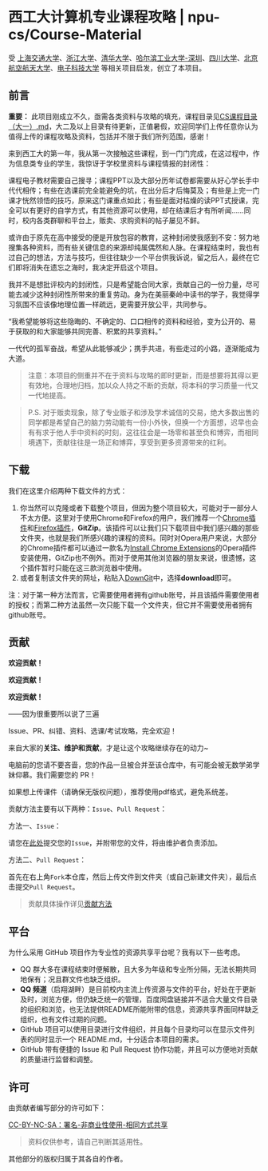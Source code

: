 # 西工大计算机专业课程攻略 | npu-cs/Course-Material

受 [上海交通大学](https://github.com/SurviveSJTU/SurviveSJTUManual)、[浙江大学](https://github.com/QSCTech/zju-icicles)、[清华大学](https://github.com/PKUanonym/REKCARC-TSC-UHT)、[哈尔滨工业大学-深圳](https://github.com/hewei2001/HITSZ-OpenCS)、[四川大学](https://github.com/SCU-CS-Runner/SurviveSCUManual)、[北京航空航天大学](https://github.com/TheBloodthirster/BUAA_Course_Sharing)、[电子科技大学](https://github.com/Xovee/uestc-course) 等相关项目启发，创立了本项目。

## 前言

**重要：** 此项目刚成立不久，亟需各类资料与攻略的填充，课程目录见[CS课程目录（大一）.md](https://github.com/npu-cs/Course-Material/blob/main/CS课程目录（大一）.md)，大二及以上目录有待更新，正值暑假，欢迎同学们上传任意你认为值得上传的课程攻略及资料，包括并不限于我们所列范围，感谢！

来到西工大的第一年，我从第一次接触这些课程，到一门门完成，在这过程中，作为信息类专业的学生，我惊讶于学校里资料与课程情报的封闭性：

课程电子教材需要自己搜寻；课程PPT以及大部分历年试卷都需要从好心学长手中代代相传；有些在选课前完全能避免的坑，在出分后才后悔莫及；有些是上完一门课才恍然领悟的技巧，原来这门课重点如此；有些是面对枯燥的读PPT式授课，完全可以有更好的自学方式，有其他资源可以使用，却在结课后才有所听闻……同时，校内各类群聊和平台上，贩卖、求购资料的帖子屡见不鲜。

或许由于原先在高中接受的便是开放包容的教育，这种封闭使我感到不安：努力地搜集各种资料，而有些关键信息的来源却纯属偶然和人脉。在课程结束时，我也有过自己的想法，方法与技巧，但往往缺少一个平台供我诉说，留之后人，最终在它们即将消失在遗忘之海时，我决定开启这个项目。

我并不是想批评校内的封闭性，只是希望能合同大家，贡献自己的一份力量，尽可能去减少这种封闭性所带来的重复劳动。身为在美丽秦岭中读书的学子，我觉得学习氛围不应该像地理位置一样疏远，更需要开放公平，共同参与。

“我希望能够将这些隐晦的、不确定的、口口相传的资料和经验，变为公开的、易于获取的和大家能够共同完善、积累的共享资料。”

一代代的孤军奋战，希望从此能够减少；携手共进，有些走过的小路，逐渐能成为大道。

> 注意：本项目的侧重并不在于资料与攻略的即时更新，而是想要将其得以更有效地，合理地归档，加以众人持之不断的贡献，将本科的学习质量一代又一代地提高。

> P.S. 对于贩卖现象，除了专业贩子和涉及学术诚信的交易，绝大多数出售的同学都是希望自己的脑力劳动能有一份小外快，但换一个方面想，迟早也会有有求于他人手中资料的时刻，这往往会是一场零和甚至负和博弈，而相同境遇下，贡献往往是一场正和博弈，享受到更多资源带来的红利。

## 下载

我们在这里介绍两种下载文件的方式：

1. 你当然可以克隆或者下载整个项目，但因为整个项目较大，可能对于一部分人不太方便。这里对于使用Chrome和Firefox的用户，我们推荐一个[Chrome插件](https://chrome.google.com/webstore/detail/gitzip-for-github/ffabmkklhbepgcgfonabamgnfafbdlkn?hl=en)和[Firefox插件](https://addons.mozilla.org/en-US/firefox/addon/gitzip/)，**GitZip**。该插件可以让我们只下载项目中我们感兴趣的那些文件夹，也就是我们所感兴趣的课程的资料。同时对Opera用户来说，大部分的Chrome插件都可以通过一款名为[Install Chrome Extensions](https://addons.opera.com/zh-cn/extensions/details/install-chrome-extensions/)的Opera插件安装使用，GitZip也不例外。而对于使用其他浏览器的朋友来说，很遗憾，这个插件暂时只能在这三款浏览器中使用。
2. 或者复制该文件夹的网址，粘贴入[DownGit](https://minhaskamal.github.io/DownGit/#/home)中，选择**download**即可。

注：对于第一种方法而言，它需要使用者拥有github账号，并且该插件需要使用者的授权；而第二种方法虽然一次只能下载一个文件夹，但它并不需要使用者拥有github账号。

## 贡献

**欢迎贡献！**

**欢迎贡献！**

**欢迎贡献！**

——因为很重要所以说了三遍

Issue、PR、纠错、资料、选课/考试攻略，完全欢迎！

来自大家的**关注、维护和贡献**，才是让这个攻略继续存在的动力~

电脑前的您请不要吝啬，您的作品一旦被合并至该仓库中，有可能会被无数学弟学妹仰慕。我们需要您的 PR！

如果想上传课件（请确保无版权问题），推荐使用pdf格式，避免系统差。

贡献方法主要有以下两种：`Issue`、`Pull Request`：

方法一、`Issue`：

请您在[此处](https://github.com/npu-cs/SurviveNWPU-CSManual/issues/new)提交您的`Issue`，并附带您的文件，将由维护者负责添加。

方法二、`Pull Request`：

首先在右上角`Fork`本仓库，然后上传文件到文件夹（或自己新建文件夹），最后点击提交`Pull Request`。

> 贡献具体操作详见[贡献方法](https://github.com/npu-cs/Course-Material/blob/main/贡献方法.md)

## 平台 

为什么采用 GitHub 项目作为专业性的资源共享平台呢？我有以下一些考虑。

- QQ 群大多在课程结束时便解散，且大多为年级和专业所分隔，无法长期共同地保有；况且群文件也缺乏组织。
- **QQ 频道**（启翔湖畔）是目前校内主流上传资源与文件的平台，好处在于更新及时，浏览方便，但仍缺乏统一的管理，百度网盘链接并不适合大量文件目录的组织和浏览，也无法提供README所能附带的信息，资源共享界面同样缺乏组织，也有文件过期的问题。
- GitHub 项目可以使用目录进行文件组织，并且每个目录均可以在显示文件列表的同时显示一个 README.md，十分适合本项目的需求。
- GitHub 带有便捷的 Issue 和 Pull Request 协作功能，并且可以方便地对贡献的质量进行监督和调整。

## 许可

由贡献者编写部分的许可如下：

[CC-BY-NC-SA：署名-非商业性使用-相同方式共享](https://creativecommons.org/licenses/by-nc-sa/4.0/deed.zh)

> 资料仅供参考，请自己判断其适用性。

其他部分的版权归属于其各自的作者。
